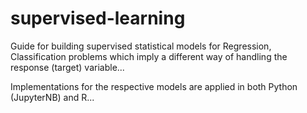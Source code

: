 # supervised-learning
Guide for building supervised statistical models for Regression, Classification problems which imply a different way of handling the response (target) variable...

Implementations for the respective models are applied in both Python (JupyterNB) and R...

